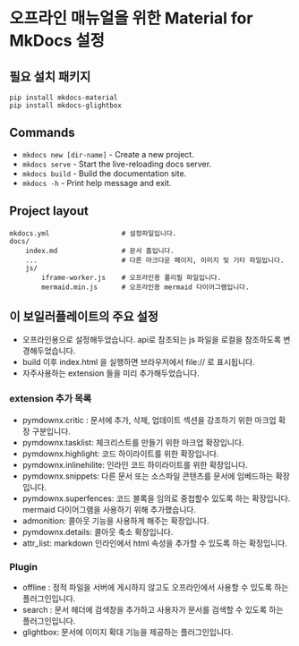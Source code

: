 # 오프라인 매뉴얼을 위한 Material for MkDocs 설정

## 필요 설치 패키지
```shell
pip install mkdocs-material
pip install mkdocs-glightbox
```

## Commands

* `mkdocs new [dir-name]` - Create a new project.
* `mkdocs serve` - Start the live-reloading docs server.
* `mkdocs build` - Build the documentation site.
* `mkdocs -h` - Print help message and exit.

## Project layout

    mkdocs.yml                  # 설정파일입니다.
    docs/
        index.md                # 문서 홈입니다.
        ...                     # 다른 마크다운 페이지, 이미지 및 기타 파일입니다.
        js/
            iframe-worker.js    # 오프라인용 폴리필 파일입니다.
            mermaid.min.js      # 오프라인용 mermaid 다이어그램입니다.

## 이 보일러플레이트의 주요 설정

- 오프라인용으로 설정해두었습니다. api로 참조되는 js 파일을 로컬을 참조하도록 변경해두었습니다.
- build 이후 index.html 을 실행하면 브라우저에서 file:// 로 표시됩니다.
- 자주사용하는 extension 들을 미리 추가해두었습니다.

### extension 추가 목록

- pymdownx.critic : 문서에 추가, 삭제, 업데이트 섹션을 강조하기 위한 마크업 확장 구분입니다.
- pymdownx.tasklist: 체크리스트를 만들기 위한 마크업 확장입니다.
- pymdownx.highlight: 코드 하이라이트를 위한 확장입니다.
- pymdownx.inlinehilite: 인라인 코드 하이라이트를 위한 확장입니다.
- pymdownx.snippets: 다른 문서 또는 소스파일 콘텐츠를 문서에 임베드하는 확장입니다.
- pymdownx.superfences: 코드 블록을 임의로 중첩할수 있도록 하는 확장입니다. mermaid 다이어그램을 사용하기 위해 추가했습니다.
- admonition: 콜아웃 기능을 사용하게 해주는 확장입니다.
- pymdownx.details: 콜아웃 축소 확장입니다.
- attr_list: markdown 인라인에서 html 속성을 추가할 수 있도록 하는 확장입니다.

### Plugin
- offline : 정적 파일을 서버에 게시하지 않고도 오프라인에서 사용할 수 있도록 하는 플러그인입니다.
- search : 문서 헤더에 검색창을 추가하고 사용자가 문서를 검색할 수 있도록 하는 플러그인입니다.
- glightbox: 문서에 이미지 확대 기능을 제공하는 플러그인입니다.
